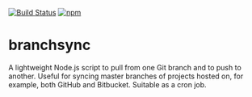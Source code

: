[![Build Status](https://travis-ci.com/mwiens91/branchsync.svg?branch=master)](https://travis-ci.com/mwiens91/branchsync)
[![npm](https://img.shields.io/npm/v/branchsync.svg)](https://www.npmjs.com/package/branchsync)

# branchsync

A lightweight Node.js script to pull from one Git branch and to push to
another. Useful for syncing master branches of projects hosted on, for
example, both GitHub and Bitbucket. Suitable as a cron job.
